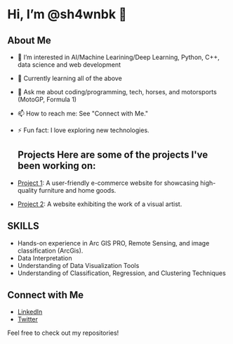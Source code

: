 # Hi, I’m @sh4wnbk 👋

## About Me
- 👀 I’m interested in AI/Machine Learining/Deep Learning, Python, C++, data science and web development
- 🌱 Currently learning all of the above
- 💬 Ask me about coding/programming, tech, horses, and motorsports (MotoGP, Formula 1)
- 📫 How to reach me: See "Connect with Me."
- ⚡ Fun fact: I love exploring new technologies.

  ## Projects Here are some of the projects I've been working on:
- [Project 1](https://sh4wnbk.github.io/-mobilia/index.html): A user-friendly e-commerce website for showcasing high-quality furniture and home goods.
- [Project 2](https://sh4wnbk.github.io/artisan/index.html): A website exhibiting the work of a visual artist.

## SKILLS
- Hands-on experience in Arc GIS PRO, Remote Sensing, and image classification (ArcGis).
- Data Interpretation
- Understanding of Data Visualization Tools
- Understanding of Classification, Regression, and Clustering Techniques

## Connect with Me
- [LinkedIn](https://www.linkedin.com/in/shawn-blackman-data-analyst/)
- [Twitter](https://x.com/spaceinvader__)

Feel free to check out my repositories!
